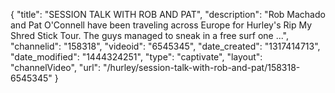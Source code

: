 {
    "title": "SESSION TALK WITH ROB AND PAT",
    "description": "Rob Machado and Pat O'Connell have been traveling across Europe for Hurley's Rip My Shred Stick Tour. The guys managed to sneak in a free surf one ...",
    "channelid": "158318",
    "videoid": "6545345",
    "date_created": "1317414713",
    "date_modified": "1444324251",
    "type": "captivate",
    "layout": "channelVideo",
    "url": "\/hurley\/session-talk-with-rob-and-pat\/158318-6545345"
}